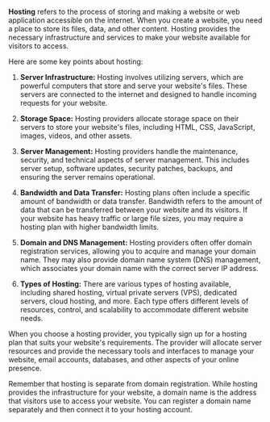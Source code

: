 **Hosting** refers to the process of storing and making a website or web application accessible on the internet. When
you create a website, you need a place to store its files, data, and other content. Hosting provides the necessary
infrastructure and services to make your website available for visitors to access.

Here are some key points about hosting:

1. **Server Infrastructure:** Hosting involves utilizing servers, which are powerful computers that store and serve your
   website's files. These servers are connected to the internet and designed to handle incoming requests for your
   website.

2. **Storage Space:** Hosting providers allocate storage space on their servers to store your website's files, including
   HTML, CSS, JavaScript, images, videos, and other assets.

3. **Server Management:** Hosting providers handle the maintenance, security, and technical aspects of server
   management. This includes server setup, software updates, security patches, backups, and ensuring the server remains
   operational.

4. **Bandwidth and Data Transfer:** Hosting plans often include a specific amount of bandwidth or data transfer.
   Bandwidth refers to the amount of data that can be transferred between your website and its visitors. If your website
   has heavy traffic or large file sizes, you may require a hosting plan with higher bandwidth limits.

5. **Domain and DNS Management:** Hosting providers often offer domain registration services, allowing you to acquire
   and manage your domain name. They may also provide domain name system (DNS) management, which associates your domain
   name with the correct server IP address.

6. **Types of Hosting:** There are various types of hosting available, including shared hosting, virtual private
   servers (VPS), dedicated servers, cloud hosting, and more. Each type offers different levels of resources, control,
   and scalability to accommodate different website needs.

When you choose a hosting provider, you typically sign up for a hosting plan that suits your website's requirements. The
provider will allocate server resources and provide the necessary tools and interfaces to manage your website, email
accounts, databases, and other aspects of your online presence.

Remember that hosting is separate from domain registration. While hosting provides the infrastructure for your website,
a domain name is the address that visitors use to access your website. You can register a domain name separately and
then connect it to your hosting account.
